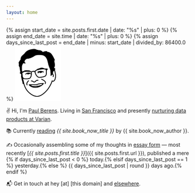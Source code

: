 ```yaml
---
layout: home
---
```

{% assign start_date = site.posts.first.date | date: "%s" | plus: 0 %}
{% assign end_date = site.time | date: "%s" | plus: 0 %}
{% assign days_since_last_post = end_date | minus: start_date | divided_by: 86400.0 %}
<img src="/assets/images/pmb.avatar.tr.png" width="25%" height="25%">

✌ Hi, I'm [Paul Berens](/infobox/). Living in [San Francisco](/sf/) and presently [nurturing data products at Varian](/bio/).

📚 Currently [reading](/books/) *{{ site.book_now_title }}* by {{ site.book_now_author }}.

✍ Occasionally assembling some of my thoughts in [essay form](/blog/) — most recently [*{{ site.posts.first.title }}*]({{ site.posts.first.url }}), published a mere {% if days_since_last_post < 0 %} today.{% elsif days_since_last_post == 1 %} yesterday.{% else %} {{ days_since_last_post | round }} days ago.{% endif %}

📬 Get in touch at hey [at] [this domain] and [elsewhere](/contact/).